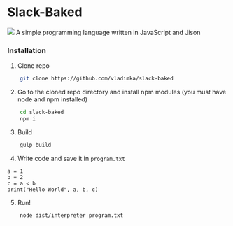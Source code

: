 # Slack-Baked

<img src="https://img.shields.io/badge/dependencies-up%20to%20date-green">
A simple programming language written in JavaScript and Jison

### Installation

1. Clone repo
```bash
    git clone https://github.com/vladimka/slack-baked
```
2. Go to the cloned repo directory and install npm modules (you must have node and npm installed)
```bash
    cd slack-baked
    npm i
```
3. Build
```bash
    gulp build
```
4. Write code and save it in `program.txt`
```
a = 1
b = 2
c = a < b
print("Hello World", a, b, c)
```
5. Run!
```bash
    node dist/interpreter program.txt
```